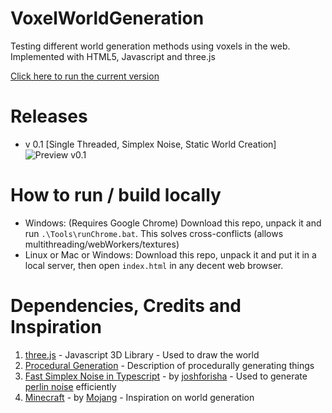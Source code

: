 # VoxelWorldGeneration

Testing different world generation methods using voxels in the web. Implemented with HTML5, Javascript and three.js

[Click here to run the current version](https://rawgit.com/GuilhermeRossato/3D-Redstone-Simulator/master/index.html)

# Releases
 - v 0.1 [Single Threaded, Simplex Noise, Static World Creation]
![Preview v0.1](https://github.com/GuilhermeRossato/VoxelWorldGeneration/blob/master/Images/preview_v01.gif?raw=true)

# How to run / build locally

 - Windows: (Requires Google Chrome) Download this repo, unpack it and run `.\Tools\runChrome.bat`. This solves cross-conflicts (allows multithreading/webWorkers/textures)
 - Linux or Mac or Windows: Download this repo, unpack it and put it in a local server, then open `index.html` in any decent web browser.

# Dependencies, Credits and Inspiration

1. [three.js](https://threejs.org/) - Javascript 3D Library - Used to draw the world
2. [Procedural Generation](https://en.wikipedia.org/wiki/Procedural_generation) - Description of procedurally generating things
3. [Fast Simplex Noise in Typescript](https://github.com/joshforisha/fast-simplex-noise-js) - by [joshforisha](https://github.com/joshforisha) - Used to generate [perlin noise](https://en.wikipedia.org/wiki/Perlin_noise) efficiently
4. [Minecraft](https://minecraft.net/pt-br/) - by [Mojang](https://mojang.com/) - Inspiration on world generation